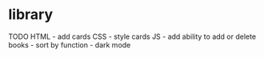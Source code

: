# library
TODO
  HTML
    - add cards
  CSS
    - style cards
  JS
    - add ability to add or delete books
    - sort by function
    - dark mode